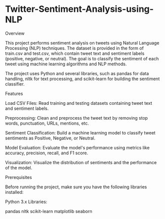 # Twitter-Sentiment-Analysis-using-NLP
Overview

This project performs sentiment analysis on tweets using Natural Language Processing (NLP) techniques. The dataset is provided in the form of train.csv and test.csv, which contain tweet text and sentiment labels (positive, negative, or neutral). The goal is to classify the sentiment of each tweet using machine learning algorithms and NLP methods.

The project uses Python and several libraries, such as pandas for data handling, nltk for text processing, and scikit-learn for building the sentiment classifier.

Features

Load CSV Files: Read training and testing datasets containing tweet text and sentiment labels.

Preprocessing: Clean and preprocess the tweet text by removing stop words, punctuation, URLs, mentions, etc.

Sentiment Classification: Build a machine learning model to classify tweet sentiments as Positive, Negative, or Neutral.

Model Evaluation: Evaluate the model's performance using metrics like accuracy, precision, recall, and F1 score.

Visualization: Visualize the distribution of sentiments and the performance of the model.

Prerequisites

Before running the project, make sure you have the following libraries installed:

Python 3.x
Libraries:


pandas
nltk
scikit-learn
matplotlib
seaborn
